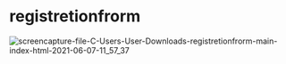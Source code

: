 # registretionfrorm
![screencapture-file-C-Users-User-Downloads-registretionfrorm-main-index-html-2021-06-07-11_57_37](https://user-images.githubusercontent.com/64583663/120966129-9d63ae00-c787-11eb-82a6-b0da8bd78819.png)
